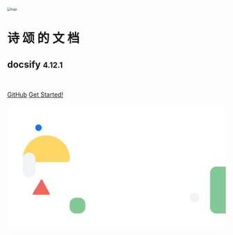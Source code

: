 <!-- coverpage.md -->

<img src="/media/Logo.png" alt="logo" style="zoom: 50%;" />

<br>

# 诗 颂 的 文 档

## docsify <small>**4.12.1**</small>

<br>

[GitHub](https://github.com/hassanblog/docsify/) [Get Started!](/README)

<!-- 背景图片 -->

![](media/bg.svg)